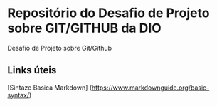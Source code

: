 # Repositório do Desafio de Projeto sobre GIT/GITHUB da DIO
Desafio de Projeto sobre Git/Github

## Links úteis
[Sintaze Basica Markdown] (https://www.markdownguide.org/basic-syntax/)
